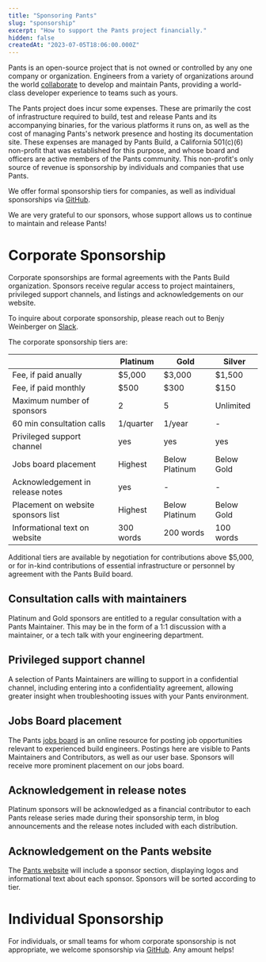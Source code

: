 ```yaml
---
title: "Sponsoring Pants"
slug: "sponsorship"
excerpt: "How to support the Pants project financially."
hidden: false
createdAt: "2023-07-05T18:06:00.000Z"
---
```


Pants is an open-source project that is not owned or controlled by any one company or organization. Engineers from a variety of organizations around the world [collaborate](doc:the-pants-community) to develop and maintain Pants, providing a world-class developer experience to teams such as yours.

The Pants project does incur some expenses. These are primarily the cost of infrastructure required to build, test and release Pants and its accompanying binaries, for the various platforms it runs on, as well as the cost of managing Pants's network presence and hosting its documentation site. These expenses are managed by Pants Build, a California 501(c)(6) non-profit that was established for this purpose, and whose board and officers are active members of the Pants community. This non-profit's only source of revenue is sponsorship by individuals and companies that use Pants.

We offer formal sponsorship tiers for companies, as well as individual sponsorships via [GitHub](https://github.com/sponsors/pantsbuild).

We are very grateful to our sponsors, whose support allows us to continue to maintain and release Pants!

Corporate Sponsorship
=====================

Corporate sponsorships are formal agreements with the Pants Build organization. Sponsors receive regular access to project maintainers, privileged support channels, and listings and acknowledgements on our website.

To inquire about corporate sponsorship, please reach out to Benjy Weinberger on [Slack](doc:getting-help#slack).

The corporate sponsorship tiers are:

|                                    | Platinum  | Gold           | Silver     |
|------------------------------------|-----------|----------------|------------|
| Fee, if paid anually               | $5,000    | $3,000         | $1,500     |
| Fee, if paid monthly               | $500      | $300           | $150       |
| Maximum number of sponsors         | 2         | 5              | Unlimited  |
| 60 min consultation calls          | 1/quarter | 1/year         | -          |
| Privileged support channel         | yes       | yes            | yes        |
| Jobs board placement               | Highest   | Below Platinum | Below Gold |
| Acknowledgement in release notes   | yes       | -              | -          |
| Placement on website sponsors list | Highest   | Below Platinum | Below Gold |
| Informational text on website      | 300 words | 200 words      | 100 words  |

Additional tiers are available by negotiation for contributions above $5,000, or for in-kind contributions of essential infrastructure or personnel by agreement with the Pants Build board.

## Consultation calls with maintainers
Platinum and Gold sponsors are entitled to a regular consultation with a Pants Maintainer. This may be in the form of a 1:1 discussion with a maintainer, or a tech talk with your engineering department.

## Privileged support channel
A selection of Pants Maintainers are willing to support in a confidential channel, including entering into a confidentiality agreement, allowing greater insight when troubleshooting issues with your Pants environment.

## Jobs Board placement
The Pants [jobs board](https://www.pantsbuild.org/page/jobs) is an online resource for posting job opportunities relevant to experienced build engineers. Postings here are visible to Pants Maintainers and Contributors, as well as our user base. Sponsors will receive more prominent placement on our jobs board.

## Acknowledgement in release notes
Platinum sponsors will be acknowledged as a financial contributor to each Pants release series made during their sponsorship term, in blog announcements and the release notes included with each distribution.

## Acknowledgement on the Pants website
The [Pants website](https://www.pantsbuild.org/) will include a sponsor section, displaying logos and informational text about each sponsor. Sponsors will be sorted according to tier.


Individual Sponsorship 
======================

For individuals, or small teams for whom corporate sponsorship is not appropriate, we welcome sponsorship via [GitHub](https://github.com/sponsors/pantsbuild). Any amount helps!

